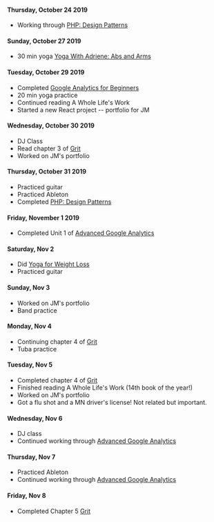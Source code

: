#### Thursday, October 24 2019
* Working through [PHP: Design Patterns](https://www.lynda.com/PHP-tutorials/publishsubscriber-pattern-action/186870/370549-4.html?autoplay=true)

#### Sunday, October 27 2019
* 30 min yoga [Yoga With Adriene: Abs and Arms](https://www.youtube.com/watch?v=HEHdQxdQT5c)

#### Tuesday, October 29 2019
* Completed [Google Analytics for Beginners](https://analytics.google.com/analytics/academy/)
* 20 min yoga practice
* Continued reading A Whole Life's Work 
* Started a new React project -- portfolio for JM

#### Wednesday, October 30 2019
* DJ Class
* Read chapter 3 of [Grit](https://www.amazon.com/Grit-Passion-Perseverance-Angela-Duckworth/dp/1501111116/ref=sr_1_3?keywords=grit&qid=1572535233&sr=8-3)
* Worked on JM's portfolio

#### Thursday, October 31 2019
* Practiced guitar
* Practiced Ableton
* Completed [PHP: Design Patterns](https://www.lynda.com/PHP-tutorials/publishsubscriber-pattern-action/186870/370549-4.html?autoplay=true)

#### Friday, November 1 2019
* Completed Unit 1 of [Advanced Google Analytics](https://analytics.google.com/analytics/academy/course/7)

#### Saturday, Nov 2
* Did [Yoga for Weight Loss](https://www.youtube.com/watch?v=lMWOrDH694c)
* Practiced guitar

#### Sunday, Nov 3
* Worked on JM's portfolio
* Band practice 

#### Monday, Nov 4
* Continuing chapter 4 of [Grit](https://www.amazon.com/Grit-Passion-Perseverance-Angela-Duckworth/dp/1501111116/ref=sr_1_3?keywords=grit&qid=1572535233&sr=8-3)
* Tuba practice 

#### Tuesday, Nov 5
* Completed chapter 4 of [Grit](https://www.amazon.com/Grit-Passion-Perseverance-Angela-Duckworth/dp/1501111116/ref=sr_1_3?keywords=grit&qid=1572535233&sr=8-3)
* Finished reading A Whole Life's Work (14th book of the year!)
* Worked on JM's portfolio
* Got a flu shot and a MN driver's license! Not related but important. 

#### Wednesday, Nov 6
* DJ class
* Continued working through [Advanced Google Analytics](https://analytics.google.com/analytics/academy/course/7)

#### Thursday, Nov 7
* Practiced Ableton
* Continued working through [Advanced Google Analytics](https://analytics.google.com/analytics/academy/course/7)

#### Friday, Nov 8
* Completed Chapter 5 [Grit](https://www.amazon.com/Grit-Passion-Perseverance-Angela-Duckworth/dp/1501111116/ref=sr_1_3?keywords=grit&qid=1572535233&sr=8-3)
